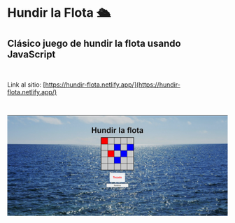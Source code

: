# Hundir la Flota 🛳️


## Clásico juego de hundir la flota usando JavaScript
<br>

Link al sitio:
[https://hundir-flota.netlify.app/](https://hundir-flota.netlify.app/)

<br>


![](Screenshot.PNG)
